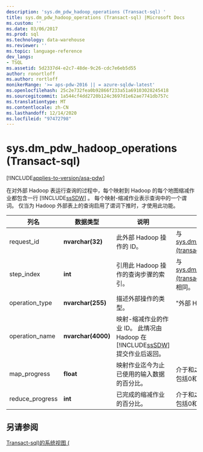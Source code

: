 ```yaml
---
description: 'sys.dm_pdw_hadoop_operations (Transact-sql) '
title: sys.dm_pdw_hadoop_operations (Transact-sql) |Microsoft Docs
ms.custom: ''
ms.date: 03/06/2017
ms.prod: sql
ms.technology: data-warehouse
ms.reviewer: ''
ms.topic: language-reference
dev_langs:
- TSQL
ms.assetid: 5d2337d4-e2c7-48de-9c26-cdc7e6eb5d55
author: ronortloff
ms.author: rortloff
monikerRange: '>= aps-pdw-2016 || = azure-sqldw-latest'
ms.openlocfilehash: 25c2e732fea0b92866f233a51a69103028245418
ms.sourcegitcommit: 1a544cf4dd2720b124c3697d1e62ae7741db757c
ms.translationtype: MT
ms.contentlocale: zh-CN
ms.lasthandoff: 12/14/2020
ms.locfileid: "97472798"
---
```

# <a name="sysdm_pdw_hadoop_operations-transact-sql"></a>sys.dm_pdw_hadoop_operations (Transact-sql) 
[!INCLUDE[applies-to-version/asa-pdw](../../includes/applies-to-version/asa-pdw.md)]

  在对外部 Hadoop 表运行查询的过程中，每个映射到 Hadoop 的每个地图缩减作业都包含一行 [!INCLUDE[ssSDW](../../includes/sssdw-md.md)] 。 每个映射-缩减作业表示查询中的一个谓词。 仅当为 Hadoop 外部表上的查询启用了谓词下推时，才使用此功能。  
  
|列名|数据类型|说明|范围|  
|-----------------|---------------|-----------------|-----------|  
|request_id|**nvarchar(32)**|此外部 Hadoop 操作的 ID。|与 [sys.dm_pdw_exec_requests &#40;transact-sql&#41;](../../relational-databases/system-dynamic-management-views/sys-dm-pdw-exec-requests-transact-sql.md)相同。|  
|step_index|**int**|引用此 Hadoop 操作的查询步骤的索引。|与 [sys.dm_pdw_request_steps &#40;transact-sql&#41;](../../relational-databases/system-dynamic-management-views/sys-dm-pdw-request-steps-transact-sql.md)中 step_index 相同。|  
|operation_type|**nvarchar(255)**|描述外部操作的类型。|"外部 Hadoop 操作"|  
|operation_name|**nvarchar(4000)**|映射-缩减作业的作业 ID。 此情况由 Hadoop 在 [!INCLUDE[ssSDW](../../includes/sssdw-md.md)] 提交作业后返回。||  
|map_progress|**float**|映射作业迄今为止已使用的输入数据的百分比。|介于和之间的浮点数字，其中包括0和100。|  
|reduce_progress|**int**|已完成的缩减作业的百分比。|介于和之间的浮点数字，其中包括0和100。|  
  
## <a name="see-also"></a>另请参阅  
 [Transact-sql&#41;的系统视图 &#40;](../../t-sql/language-reference.md)  
  
